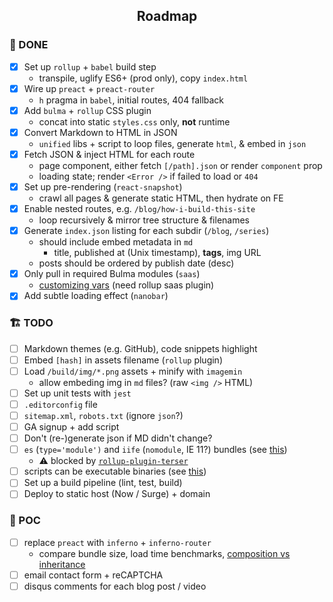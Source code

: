 <h2 align="center">Roadmap</h2>

### 🎉 DONE

- [x] Set up `rollup` + `babel` build step
  - transpile, uglify ES6+ (prod only), copy `index.html`
- [x] Wire up `preact` + `preact-router`
  - `h` pragma in `babel`, initial routes, 404 fallback
- [x] Add `bulma` + `rollup` CSS plugin
  - concat into static `styles.css` only, **not** runtime
- [x] Convert Markdown to HTML in JSON
  - `unified` libs + script to loop files, generate `html`, & embed in `json`
- [x] Fetch JSON & inject HTML for each route
  - page component, either fetch `[/path].json` or render `component` prop
  - loading state; render `<Error />` if failed to load or `404`
- [x] Set up pre-rendering (`react-snapshot`)
  - crawl all pages & generate static HTML, then hydrate on FE
- [x] Enable nested routes, e.g. `/blog/how-i-build-this-site`
  - loop recursively & mirror tree structure & filenames
- [x] Generate `index.json` listing for each subdir (`/blog`, `/series`)
  - should include embed metadata in `md`
    - title, published at (Unix timestamp), **tags**, img URL
  - posts should be ordered by publish date (desc)
- [x] Only pull in required Bulma modules (`saas`)
  - [customizing vars](https://github.com/jgthms/bulma-start/blob/master/css/main.css) (need rollup saas plugin)
- [x] Add subtle loading effect (`nanobar`)

### 🏗️ TODO

- [ ] Markdown themes (e.g. GitHub), code snippets highlight
- [ ] Embed `[hash]` in assets filename (`rollup` plugin)
- [ ] Load `/build/img/*.png` assets + minify with `imagemin`
  - allow embeding img in `md` files? (raw `<img />` HTML)
- [ ] Set up unit tests with `jest`
- [ ] `.editorconfig` file
- [ ] `sitemap.xml`, `robots.txt` (ignore `json`?)
- [ ] GA signup + add script
- [ ] Don't (re-)generate json if MD didn't change?
- [ ] `es` (`type='module')` and `iife` (`nomodule`, IE 11?) bundles (see [this](https://philipwalton.com/articles/deploying-es2015-code-in-production-today/))
  - ⚠️ blocked by [`rollup-plugin-terser`](https://github.com/TrySound/rollup-plugin-terser/issues/17)
- [ ] scripts can be executable binaries (see [this](https://developer.atlassian.com/blog/2015/11/scripting-with-node/))
- [ ] Set up a build pipeline (lint, test, build)
- [ ] Deploy to static host (Now / Surge) + domain

### 🚀 POC

- [ ] replace `preact` with `inferno` + `inferno-router`
  - compare bundle size, load time benchmarks, [composition vs inheritance](https://medium.com/javascript-scene/a-simple-challenge-to-classical-inheritance-fans-e78c2cf5eead)
- [ ] email contact form + reCAPTCHA
- [ ] disqus comments for each blog post / video
